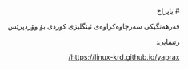 <div dir="rtl">
# یاپراخ

فەرهەنگیکی سەرچاوەکراوەی ئینگلیزی کوردی بۆ وۆردپرێس

رێنمایی:

https://linux-krd.github.io/yaprax/
</div>
